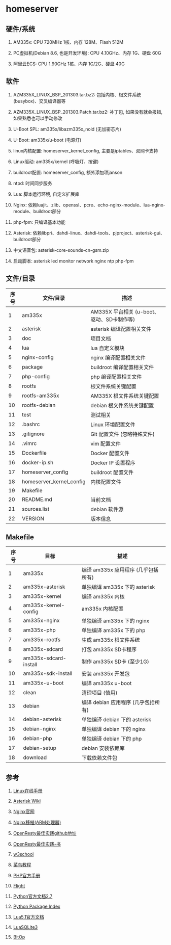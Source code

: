 # homeserver

## 硬件/系统

1. AM335x: CPU 720MHz 1核、内存 128M、Flash 512M

2. PC虚拟机(Debian 8.6, 也是开发环境): CPU 4.10GHz、内存 1G、硬盘 60G

3. 阿里云ECS: CPU 1.90GHz 1核、内存 1G/2G、硬盘 40G

## 软件

1. AZM335X_LINUX_BSP_201303.tar.bz2: 包括内核、根文件系统(busybox)、交叉编译器等

2. AZM335X_LINUX_BSP_201303.Patch.tar.bz2: 补丁包, 如果没有就会报错, 如果熟悉也可以手动修改

3. U-Boot SPL: am335x/libazm335x_noid (无加密芯片)

4. U-Boot: am335x/u-boot (电源灯)

5. linux内核配置: homeserver_kernel_config, 主要是iptables、双网卡支持

6. Linux驱动: am335x/kernel (呼吸灯、按键)

7. buildroot配置: homeserver_config, 额外添加项janson

8. ntpd: 时间同步服务

9. Lua: 脚本运行环境, 自定义扩展库

10. Nginx: 依赖luajit、zlib、openssl、pcre、echo-nginx-module、lua-nginx-module、buildroot部分

11. php-fpm: 只编译基本功能

12. Asterisk: 依赖libpri、dahdi-linux、dahdi-tools、pjproject、asterisk-gui、buildroot部分

13. 中文语音包: asterisk-core-sounds-cn-gsm.zip

14. 启动脚本: asterisk led monitor network nginx ntp php-fpm

## 文件/目录

| 序号 | 文件/目录                      | 描述                                                              |
|------|--------------------------------|-------------------------------------------------------------------|
| 1    | am335x                         | AM335X 平台相关 (u-boot、驱动、SD卡制作等)                        |
| 2    | asterisk                       | asterisk 编译配置相关文件                                         |
| 3    | doc                            | 项目文档                                                          |
| 4    | lua                            | lua 自定义模块                                                    |
| 5    | nginx-config                   | nginx 编译配置相关文件                                            |
| 6    | package                        | buildroot 编译配置相关文件                                        |
| 7    | php-config                     | php 编译配置相关文件                                              |
| 8    | rootfs                         | 根文件系统关键配置                                                |
| 9    | rootfs-am335x                  | AM335X 根文件系统关键配置                                         |
| 10   | rootfs-debian                  | debian 根文件系统关键配置                                         |
| 11   | test                           | 测试相关                                                          |
| 12   | .bashrc                        | Linux 环境配置文件                                                |
| 13   | .gitignore                     | Git 配置文件 (忽略特殊文件)                                       |
| 14   | .vimrc                         | vim 配置文件                                                      |
| 15   | Dockerfile                     | Docker 配置文件                                                   |
| 16   | docker-ip.sh                   | Docker IP 设置程序                                                |
| 17   | homeserver_config              | buildroot 配置文件                                                |
| 18   | homeserver_kernel_config       | 内核配置文件                                                      |
| 19   | Makefile                       |                                                                   |
| 20   | README.md                      | 当前文档                                                          |
| 21   | sources.list                   | debian 软件源                                                     |
| 22   | VERSION                        | 版本信息                                                          |

## Makefile

| 序号 | 目标                           | 描述                                                              |
|------|--------------------------------|-------------------------------------------------------------------|
| 1    | am335x                         | 编译 am335x 应用程序 (几乎包括所有)                               |
| 2    | am335x-asterisk                | 单独编译 am335x 下的 asterisk                                     |
| 3    | am335x-kernel                  | 编译 am335x 内核                                                  |
| 4    | am335x-kernel-config           | am335x 内核配置                                                   |
| 5    | am335x-nginx                   | 单独编译 am335x 下的 nginx                                        |
| 6    | am335x-php                     | 单独编译 am335x 下的 php                                          |
| 7    | am335x-rootfs                  | 生成 am335x 根文件系统                                            |
| 8    | am335x-sdcard                  | 打包 am335x SD卡程序                                              |
| 9    | am335x-sdcard-install          | 制作 am335x SD卡 (至少1G)                                         |
| 10   | am335x-sdk-install             | 安装 am335x 开发包                                                |
| 11   | am335x-u-boot                  | 编译 am335x u-boot                                                |
| 12   | clean                          | 清理项目 (慎用)                                                   |
| 13   | debian                         | 编译 debian 应用程序 (几乎包括所有)                               |
| 14   | debian-asterisk                | 单独编译 debian 下的 asterisk                                     |
| 15   | debian-nginx                   | 单独编译 debian 下的 nginx                                        |
| 16   | debian-php                     | 单独编译 debian 下的 php                                          |
| 17   | debian-setup                   | debian 安装依赖库                                                 |
| 18   | download                       | 下载依赖文件包                                                    |

## 参考

1. [Linux在线手册](https://www.kernel.org/doc/man-pages)

2. [Asterisk Wiki](https://wiki.asterisk.org)

3. [Nginx官网](http://nginx.org)

4. [Nginx移植(ARM处理器)](http://www.tuicool.com/articles/QZVJjez)

5. [OpenResty最佳实践github地址](https://github.com/moonbingbing/openresty-best-practices)

6. [OpenResty最佳实践-书](https://moonbingbing.gitbooks.io/openresty-best-practices/content/index.html)

7. [w3school](http://www.w3school.com.cn)

8. [菜鸟教程](http://www.runoob.com)

9. [PHP官方手册](http://php.net/manual/zh)

10. [Flight](http://flightphp.com)

11. [Python官方文档2.7](https://docs.python.org/2.7)

12. [Python Package Index](https://pypi.python.org)

13. [Lua5.1官方文档](http://www.lua.org/manual/5.1)

14. [LuaSQLite3](http://lua.sqlite.org)

15. [BitOp](http://bitop.luajit.org)
